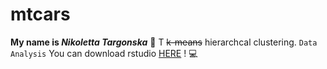 # mtcars

**My name is _Nikoletta Targonska_** :dizzy: 
T ~~k-means~~ hierarchcal clustering.
`Data Analysis` 
You can download rstudio [HERE](https://posit.co/download/rstudio-desktop/) ! :computer:
